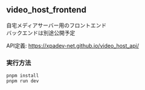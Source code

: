 ## video_host_frontend

自宅メディアサーバー用のフロントエンド  
バックエンドは別途公開予定

API定義: https://xpadev-net.github.io/video_host_api/

### 実行方法
```shell
pnpm install
pnpm run dev
```